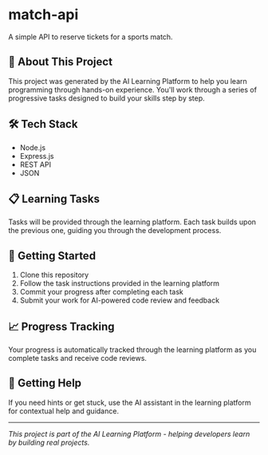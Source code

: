 # match-api

A simple API to reserve tickets for a sports match.

## 🚀 About This Project

This project was generated by the AI Learning Platform to help you learn programming through hands-on experience. You'll work through a series of progressive tasks designed to build your skills step by step.

## 🛠 Tech Stack

- Node.js
- Express.js
- REST API
- JSON

## 📋 Learning Tasks

Tasks will be provided through the learning platform. Each task builds upon the previous one, guiding you through the development process.

## 🎯 Getting Started

1. Clone this repository
2. Follow the task instructions provided in the learning platform
3. Commit your progress after completing each task
4. Submit your work for AI-powered code review and feedback

## 📈 Progress Tracking

Your progress is automatically tracked through the learning platform as you complete tasks and receive code reviews.

## 🤝 Getting Help

If you need hints or get stuck, use the AI assistant in the learning platform for contextual help and guidance.

---

*This project is part of the AI Learning Platform - helping developers learn by building real projects.*
